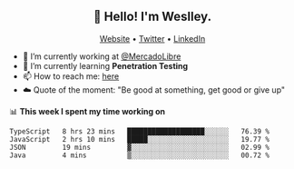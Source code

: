 <h2 align="center">👋 Hello! I'm Weslley.</h2>
<p align="center">
  <a href="http://weslleyneri.com.br">Website</a> •
  <a href="https://twitter.com/Weslley_Neri">Twitter</a> •
  <a href="https://www.linkedin.com/in/weslley-neri-3658908b">LinkedIn</a>
</p>


- 🔭 I’m currently working at [@MercadoLibre](https://github.com/mercadolibre)
- 🌱 I’m currently learning **Penetration Testing**
- 📫 How to reach me: [here](mailto:weslley39@gmail.com)
- ☁️ Quote of the moment: "Be good at something, get good or give up"

📊 **This week I spent my time working on**
<!--START_SECTION:waka-->
```text
TypeScript   8 hrs 23 mins   ███████████████████░░░░░░   76.39 % 
JavaScript   2 hrs 10 mins   █████░░░░░░░░░░░░░░░░░░░░   19.77 % 
JSON         19 mins         ▓░░░░░░░░░░░░░░░░░░░░░░░░   02.99 % 
Java         4 mins          ▒░░░░░░░░░░░░░░░░░░░░░░░░   00.72 % 
```
<!--END_SECTION:waka-->

<!-- Inspired by https://github.com/gruselhaus/gruselhaus -->